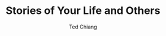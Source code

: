 ---
title: Stories of Your Life and Others
author: Ted Chiang
readingDate: 2015-01-18
purchaseLink:
---